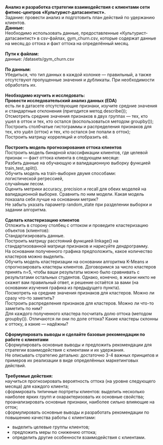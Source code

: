 <b>Анализ и разработка стратегии взаимодействия с клиентами сети фитнес-центров «Культурист-датасаентист».</b><br/>
Задание: провести анализ и подготовить план действий по удержанию клиентов.<br/>
<b>Данные:</b><br/>
Необходимо использовать данные, предоставленные «Культурист-датасаентист» в csv-файлах, gym_churn.csv, которые содержат данные на месяц до оттока и факт оттока на определённый месяц.<br/><br/>
<b>Пути к файлам:</b><br/>
данные: /datasets/gym_churn.csv <br/><br/>
<b>По данным:</b><br/>
Убедиться, что тип данных в каждой колонке — правильный, а также отсутствуют пропущенные значения и дубликаты. При необходимости обработать их.<br/><br/>
<b>Необходимо изучить и исследовать:</b><br/>
<b>Провести исследовательский анализ данных (EDA)</b><br/>
есть ли в датасете отсутствующие признаки, изучите средние значения и стандартные отклонения (пригодится метод describe());<br/>
Отсмотреть средние значения признаков в двух группах — тех, кто ушел в отток и тех, кто остался (воспользоваться методом groupby());<br/>
Построить столбчатые гистограммы и распределения признаков для тех, кто ушёл (отток) и тех, кто остался (не попали в отток);<br/>
Построить матрицу корреляций и отобразить её.<br/><br/>
<b>Построить модель прогнозирования оттока клиентов</b><br/>
Построить модель бинарной классификации клиентов, где целевой признак — факт оттока клиента в следующем месяце:<br/>
Разбить данные на обучающую и валидационную выборку функцией train_test_split().<br/>
Обучить модель на train-выборке двумя способами:<br/>
логистической регрессией,<br/>
случайным лесом.<br/>
Оценить метрики accuracy, precision и recall для обеих моделей на валидационной выборке. Сравнить по ним модели. Какая модель показала себя лучше на основании метрик?<br/>
Не забыть указать параметр random_state при разделении выборки и задании алгоритма.<br/><br/>
<b>Сделать кластеризацию клиентов</b><br/>
Отложить в сторону столбец с оттоком и проведите кластеризацию объектов (клиентов):<br/>
Стандартизировать данные.<br/>
Построить матрицу расстояний функцией linkage() на стандартизованной матрице признаков и нарисуйте дендрограмму. <br/>
На основании полученного графика предположить, какое количество кластеров можно выделить.<br/>
Обучить модель кластеризации на основании алгоритма K-Means и спрогнозировать кластеры клиентов. Договоримся за число кластеров принять n=5, чтобы ваши результаты можно было сравнивать с результатами остальных студентов. Однако, конечно, в жизни никто не скажет вам правильный ответ, и решение остаётся за вами (на основании изучения графика из предыдущего пункта).<br/>
Посмотреть на средние значения признаков для кластеров. Можно ли сразу что-то заметить?<br/>
Построить распределения признаков для кластеров. Можно ли что-то заметить по ним?<br/>
Для каждого полученного кластера посчитать долю оттока (методом groupby()). Отличаются ли они по доле оттока? Какие кластеры склонны к оттоку, а какие — надёжны?<br/><br/>
<b>Сформулировать выводы и сделайте базовые рекомендации по работе с клиентами</b><br/>
Сформулировать основные выводы и предложить рекомендации для стратегии взаимодействия с клиентами и их удержания.<br/>
Не описывать стратегию детально: достаточно 3-4 важных принципов и примеров их реализации в виде определённых маркетинговых действий.<br/><br/>
<b>Требуемые действия:</b><br/>
научиться прогнозировать вероятность оттока (на уровне следующего месяца) для каждого клиента;<br/>
сформировать типичные портреты клиентов: выделить несколько наиболее ярких групп и охарактеризовать их основные свойства;<br/>
проанализировать основные признаки, наиболее сильно влияющие на отток;<br/>
сформулировать основные выводы и разработать рекомендации по повышению качества работы с клиентами:<br/>
- выделить целевые группы клиентов;<br/>
- предложить меры по снижению оттока;<br/>
- определить другие особенности взаимодействия с клиентами.<br/>
